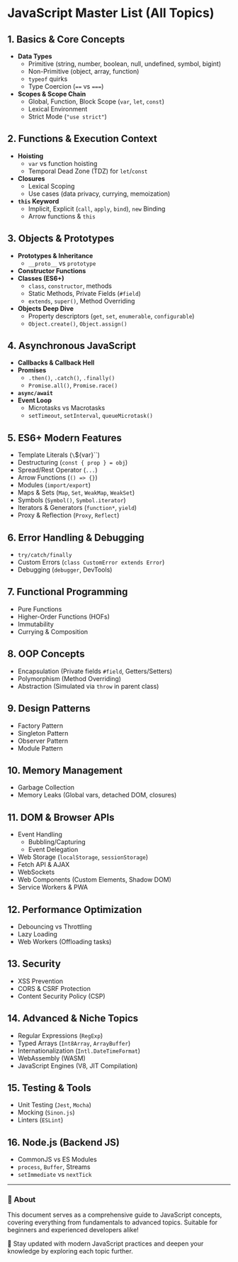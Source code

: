 # JavaScript Master List (All Topics)

## 1. Basics & Core Concepts
- **Data Types**
  - Primitive (string, number, boolean, null, undefined, symbol, bigint)
  - Non-Primitive (object, array, function)
  - `typeof` quirks
  - Type Coercion (`==` vs `===`)
- **Scopes & Scope Chain**
  - Global, Function, Block Scope (`var`, `let`, `const`)
  - Lexical Environment
  - Strict Mode (`"use strict"`)

## 2. Functions & Execution Context
- **Hoisting**
  - `var` vs function hoisting
  - Temporal Dead Zone (TDZ) for `let`/`const`
- **Closures**
  - Lexical Scoping
  - Use cases (data privacy, currying, memoization)
- **`this` Keyword**
  - Implicit, Explicit (`call`, `apply`, `bind`), `new` Binding
  - Arrow functions & `this`

## 3. Objects & Prototypes
- **Prototypes & Inheritance**
  - `__proto__` vs `prototype`
- **Constructor Functions**
- **Classes (ES6+)**
  - `class`, `constructor`, methods
  - Static Methods, Private Fields (`#field`)
  - `extends`, `super()`, Method Overriding
- **Objects Deep Dive**
  - Property descriptors (`get`, `set`, `enumerable`, `configurable`)
  - `Object.create()`, `Object.assign()`

## 4. Asynchronous JavaScript
- **Callbacks & Callback Hell**
- **Promises**
  - `.then()`, `.catch()`, `.finally()`
  - `Promise.all()`, `Promise.race()`
- **`async/await`**
- **Event Loop**
  - Microtasks vs Macrotasks
  - `setTimeout`, `setInterval`, `queueMicrotask()`

## 5. ES6+ Modern Features
- Template Literals (`\`${var}\``)
- Destructuring (`const { prop } = obj`)
- Spread/Rest Operator (`...`)
- Arrow Functions (`() => {}`)
- Modules (`import/export`)
- Maps & Sets (`Map`, `Set`, `WeakMap`, `WeakSet`)
- Symbols (`Symbol()`, `Symbol.iterator`)
- Iterators & Generators (`function*`, `yield`)
- Proxy & Reflection (`Proxy`, `Reflect`)

## 6. Error Handling & Debugging
- `try/catch/finally`
- Custom Errors (`class CustomError extends Error`)
- Debugging (`debugger`, DevTools)

## 7. Functional Programming
- Pure Functions
- Higher-Order Functions (HOFs)
- Immutability
- Currying & Composition

## 8. OOP Concepts
- Encapsulation (Private fields `#field`, Getters/Setters)
- Polymorphism (Method Overriding)
- Abstraction (Simulated via `throw` in parent class)

## 9. Design Patterns
- Factory Pattern
- Singleton Pattern
- Observer Pattern
- Module Pattern

## 10. Memory Management
- Garbage Collection
- Memory Leaks (Global vars, detached DOM, closures)

## 11. DOM & Browser APIs
- Event Handling
  - Bubbling/Capturing
  - Event Delegation
- Web Storage (`localStorage`, `sessionStorage`)
- Fetch API & AJAX
- WebSockets
- Web Components (Custom Elements, Shadow DOM)
- Service Workers & PWA

## 12. Performance Optimization
- Debouncing vs Throttling
- Lazy Loading
- Web Workers (Offloading tasks)

## 13. Security
- XSS Prevention
- CORS & CSRF Protection
- Content Security Policy (CSP)

## 14. Advanced & Niche Topics
- Regular Expressions (`RegExp`)
- Typed Arrays (`Int8Array`, `ArrayBuffer`)
- Internationalization (`Intl.DateTimeFormat`)
- WebAssembly (WASM)
- JavaScript Engines (V8, JIT Compilation)

## 15. Testing & Tools
- Unit Testing (`Jest`, `Mocha`)
- Mocking (`Sinon.js`)
- Linters (`ESLint`)

## 16. Node.js (Backend JS)
- CommonJS vs ES Modules
- `process`, `Buffer`, Streams
- `setImmediate` vs `nextTick`

---

### 📌 About
This document serves as a comprehensive guide to JavaScript concepts, covering everything from fundamentals to advanced topics. Suitable for beginners and experienced developers alike!

🔗 Stay updated with modern JavaScript practices and deepen your knowledge by exploring each topic further.


